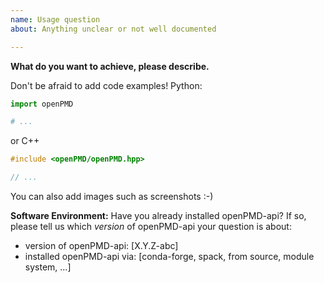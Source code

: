 ```yaml
---
name: Usage question
about: Anything unclear or not well documented

---
```


**What do you want to achieve, please describe.**

Don't be afraid to add code examples!
Python:
```python
import openPMD

# ...
```
or C++
```C++
#include <openPMD/openPMD.hpp>

// ...
```

You can also add images such as screenshots :-)

**Software Environment:**
Have you already installed openPMD-api?
If so, please tell us which *version* of openPMD-api your question is about:

 - version of openPMD-api: [X.Y.Z-abc]
 - installed openPMD-api via: [conda-forge, spack, from source, module system, ...]
